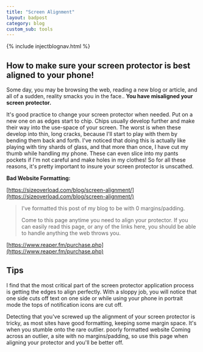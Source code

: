 ```yaml
---
title: "Screen Alignment"
layout: badpost
category: blog
custom_sub: tools
---
```

{% include injectblognav.html %}

## How to make sure your screen protector is best aligned to your phone!

Some day, you may be browsing the web, reading a new blog or article, and all of a sudden, reality smacks you in the face.. **You have misaligned your screen protector.**

It's good practice to change your screen protector when needed. Put on a new one on as edges start to chip. Chips usually develop further and make their way into the use-space of your screen. The worst is when these develop into thin, long cracks, because I'll start to play with them by bending them back and forth. I've noticed that doing this is actually like playing with tiny shards of glass, and that more than once, I have cut my thumb while handling my phone. These can even slice into my pants pockets if I'm not careful and make holes in my clothes! So for all these reasons, it's pretty important to insure your screen protector is unscathed.

**Bad Website Formatting:**

[https://sizeoverload.com/blog/screen-alignment/](https://sizeoverload.com/blog/screen-alignment/)

> I've formatted this post of my blog to be with 0 margins/padding.
>
> Come to this page anytime you need to align your protector. If you can easily read this page, or any of the links here, you should be able to handle anything the web throws you.
>

[https://www.reaper.fm/purchase.php](https://www.reaper.fm/purchase.php)

## Tips

I find that the most critical part of the screen protector application process is getting the edges to align perfectly. With a sloppy job, you will notice that one side cuts off text on one side or while using your phone in portrait mode the tops of notification icons are cut off.

Detecting that you've screwed up the alignment of your screen protector is tricky, as most sites have good formatting, keeping some margin space. It's when you stumble onto the rare outlier. poorly formatted website
Coming across an outlier, a site with no margins/padding, so use this page when aligning your protector and you'll be better off.